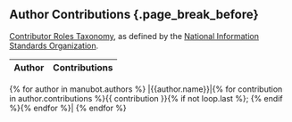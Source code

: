 ## Author Contributions {.page_break_before}

[Contributor Roles Taxonomy](https://credit.niso.org/), as defined by the [National Information Standards Organization](https://credit.niso.org/contributor-roles-defined/).

|Author|Contributions|
|---|---|
{% for author in manubot.authors %}
|{{author.name}}|{% for contribution in author.contributions %}{{ contribution }}{% if not loop.last %}; {% endif %}{% endfor %}|
{% endfor %}